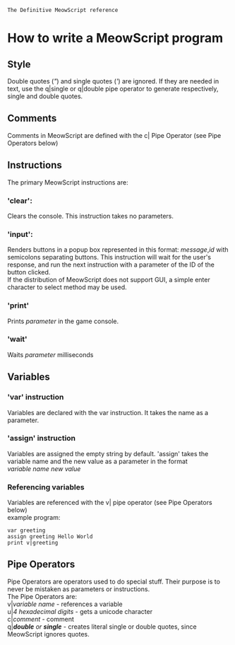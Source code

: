 `The Definitive MeowScript reference`
  
# How to write a MeowScript program
## Style
Double quotes (*"*) and single quotes (*'*) are ignored. If they are needed in text, use the q|single or q|double pipe operator to generate respectively, single and double quotes.

## Comments
Comments in MeowScript are defined with the c| Pipe Operator (see Pipe Operators below)

## Instructions
The primary MeowScript instructions are:
### 'clear':
Clears the console. This instruction takes no parameters.

### 'input':
Renders buttons in a popup box represented in this format:
*message*,*id* with semicolons separating buttons.
This instruction will wait for the user's response, and run the next instruction with a parameter of the ID of the button clicked.  
If the distribution of MeowScript does not support GUI, a simple enter character to select method may be used.

### 'print'
Prints *parameter* in the game console.

### 'wait'
Waits *parameter* milliseconds

## Variables
### 'var' instruction
Variables are declared with the var instruction. It takes the name as a parameter.

### 'assign' instruction
Variables are assigned the empty string by default. 'assign' takes the variable name and the new value as a parameter in the format  
*variable name* *new value*

### Referencing variables
Variables are referenced with the v| pipe operator (see Pipe Operators below)  
example program:
```
var greeting
assign greeting Hello World
print v|greeting
```

## Pipe Operators
Pipe Operators are operators used to do special stuff. Their purpose is to never be mistaken as parameters or instructions.  
The Pipe Operators are:  
v|*variable name* - references a variable  
u|*4 hexadecimal digits* - gets a unicode character  
c|*comment* - comment  
q|*__double__ or __single__* - creates literal single or double quotes, since MeowScript ignores quotes.
